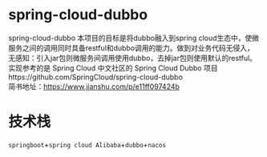 # spring-cloud-dubbo
spring-cloud-dubbo
本项目的目标是将dubbo融入到spring cloud生态中，使微服务之间的调用同时具备restful和dubbo调用的能力。做到对业务代码无侵入，无感知：引入jar包则微服务间调用使用dubbo，去掉jar包则使用默认的restful。实现参考的是 Spring Cloud 中文社区的 Spring Cloud Dubbo 项目https://github.com/SpringCloud/spring-cloud-dubbo  
简书地址：https://www.jianshu.com/p/e11ff097424b
# 技术栈
`springboot`+`spring cloud Alibaba`+`dubbo`+`nacos`

